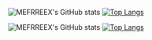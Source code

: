 ![MEFRREEX's GitHub stats](https://github-readme-stats.vercel.app/api?username=MEFRREEX&show_icons=true&theme=radical&border_color=30363d&bg_color=0d1117)
[![Top Langs](https://github-readme-stats.vercel.app/api/top-langs/?username=MEFRREEX&langs_count=8&theme=radical&border_color=30363d&bg_color=0d1117)](https://github.com/anuraghazra/github-readme-stats)

![MEFRREEX's GitHub stats](https://github-readme-stats.vercel.app/api?username=MEFRREEX&show_icons=true&theme=radical&border_color=2e2045)
[![Top Langs](https://github-readme-stats.vercel.app/api/top-langs/?username=MEFRREEX&langs_count=8&theme=radical&border_color=2e2045&card_width=300)](https://github.com/anuraghazra/github-readme-stats)
